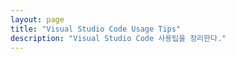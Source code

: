 ```yaml
---
layout: page
title: "Visual Studio Code Usage Tips"
description: "Visual Studio Code 사용팁을 정리한다."
---
```


